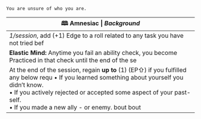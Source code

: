 	You are unsure of who you are.

| **🕮 Amnesiac** \| *Background*                                                                                                                                               |
| --------------------------------------------------------------------------------------------------------------------------------------------------------------------------- |
| *1/session*, add (+1) Edge to a roll related to any task you have not tried bef                                                                                               |
| **Elastic Mind:** Anytime you fail an ability check, you become Practiced in that check until the end of the se                                                               |
| At the end of the session, regain **up to** (1) (EP⇧) if you fulfilled any below requ                                                                                   • If you learned something about yourself you didn’t know.<br>• If you actively rejected or accepted some aspect of your past-self.<br>• If you made a new ally - or enemy. bout  bout  |
